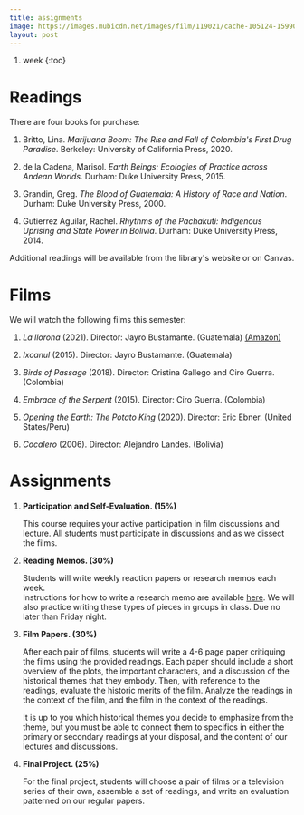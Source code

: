 ```yaml
---
title: assignments
image: https://images.mubicdn.net/images/film/119021/cache-105124-1599079162/image-w1280.jpg
layout: post
---
```


1. week
{:toc}

# Readings

There are four books for purchase:

1. Britto, Lina. *Marijuana Boom: The Rise and Fall of Colombia's First Drug
   Paradise*. Berkeley: University of California Press, 2020.

1. de la Cadena, Marisol. *Earth Beings: Ecologies of Practice across Andean
   Worlds*. Durham: Duke University Press, 2015.

2. Grandin, Greg. *The Blood of Guatemala: A History of Race and Nation*.
   Durham: Duke University Press, 2000.

2. Gutierrez Aguilar, Rachel. *Rhythms of the Pachakuti: Indigenous Uprising
   and State Power in Bolivia*. Durham: Duke University Press, 2014.

Additional readings will be available from the library's website or on Canvas.

# Films

We will watch the following films this semester:

1. *La llorona* (2021). Director: Jayro Bustamante.  (Guatemala)
   [(Amazon)](https://www.amazon.com/Llorona-Mar%C3%ADa-Mercedes-Coroy/dp/B08WH6DDBM/ref=sr_1_5?crid=Y5LJM322PITW&keywords=la+llorona+film&qid=1641391086&sprefix=la+llorona+film%2Caps%2C78&sr=8-5)

2. *Ixcanul* (2015). Director: Jayro Bustamante. (Guatemala)  

3. *Birds of Passage* (2018). Director: Cristina Gallego and Ciro Guerra.
   (Colombia)

4. *Embrace of the Serpent* (2015). Director: Ciro Guerra. (Colombia)

5. *Opening the Earth: The Potato King* (2020). Director: Eric Ebner. (United
   States/Peru)

6. *Cocalero* (2006). Director: Alejandro Landes. (Bolivia)

# Assignments


1. **Participation and Self-Evaluation. (15%)**

   This course requires your active participation in film
   discussions and lecture. All students must participate in discussions
   and as we dissect the films.

2. **Reading Memos. (30%)**
   
   Students will write weekly reaction papers or research memos each week.  
   Instructions for how to write a research memo are available
   [here](https://chadblack.net/LatAmSport2019/memo/). We will also practice
   writing these types of pieces in groups in class. Due no later than Friday
   night.


3. **Film Papers. (30%)**
   
   After each pair of films, students will write a 4-6
   page paper critiquing the films using the provided readings. Each paper
   should include a short overview of the plots, the important characters,
   and a discussion of the historical themes that they embody. Then, with
   reference to the readings, evaluate the historic merits of the film.
   Analyze the readings in the context of the film, and the film in the
   context of the readings.

   It is up to you which historical themes you decide to emphasize from
   the theme, but you must be able to connect them to specifics in either
   the primary or secondary readings at your disposal, and the content of
   our lectures and discussions.

4. **Final Project. (25%)**

   For the final project, students will choose a pair of films or
   a television series of their own, assemble a set of readings, and write
   an evaluation patterned on our regular papers.

